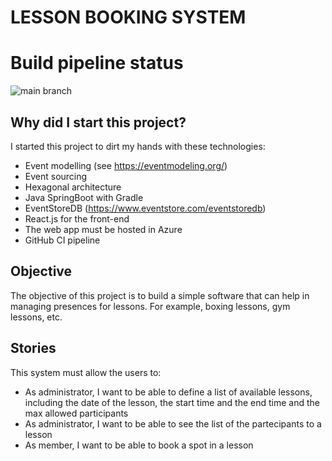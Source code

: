 # LESSON BOOKING SYSTEM

# Build pipeline status
![main branch](https://github.com/federicoorlandini/LessonBookingSystem/actions/workflows/gradle.yml/badge.svg)

## Why did I start this project?
I started this project to dirt my hands with these technologies:

* Event modelling (see https://eventmodeling.org/)
* Event sourcing
* Hexagonal architecture
* Java SpringBoot with Gradle
* EventStoreDB (https://www.eventstore.com/eventstoredb)
* React.js for the front-end
* The web app must be hosted in Azure
* GitHub CI pipeline

## Objective
The objective of this project is to build a simple software that can help in managing presences for lessons. For example, boxing lessons, gym lessons, etc.

## Stories
This system must allow the users to:

* As administrator, 
    I want to be able to define a list of available lessons, including the date of the lesson, the start time and the end time and the max allowed participants
* As administrator,
    I want to be able to see the list of the partecipants to a lesson
* As member,
    I want to be able to book a spot in a lesson
